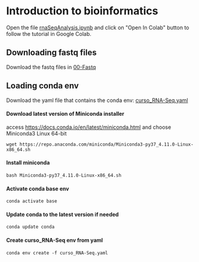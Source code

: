 # Introduction to bioinformatics

Open the file <a href="https://github.com/hanielcedraz/RNA-Seq_Course/blob/main/rnaSeqAnalysis.ipynb" target="_blank">rnaSeqAnalysis.ipynb</a> and click on "Open In Colab" button to follow the tutorial in Google Colab.



<!---
```
https://github.com/hanielcedraz/RNA-Seq_Course/blob/main/rnaSeqAnalysis.ipynb">rnaSeqAnalysis.ipynb
```
-->



## Downloading fastq files
Download the fastq files in <a href="https://github.com/hanielcedraz/RNA-Seq_Course/tree/main/00-Fastq" target="_blank">00-Fastq</a> 


## Loading conda env
Download the yaml file that contains the conda env: <a href="https://github.com/hanielcedraz/RNA-Seq_Course/blob/main/curso_RNA-Seq.yaml" target="_blank">curso_RNA-Seq.yaml</a>  



#### Download latest version of Miniconda installer
access https://docs.conda.io/en/latest/miniconda.html and choose Miniconda3 Linux 64-bit

```shell
wget https://repo.anaconda.com/miniconda/Miniconda3-py37_4.11.0-Linux-x86_64.sh
```

#### Install miniconda
```
bash Miniconda3-py37_4.11.0-Linux-x86_64.sh
```

#### Activate conda base env
```
conda activate base
```

#### Update conda to the latest version if needed
```
conda update conda
```

#### Create curso_RNA-Seq env from yaml
```
conda env create -f curso_RNA-Seq.yaml

```
